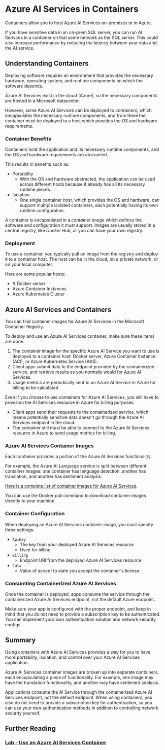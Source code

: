 # Azure AI Services in Containers
Containers allow you to host Azure AI Services on-premises or in Azure.

If you have sensitive data in an on-prem SQL server, you can run AI Serivces in a container on that same network as the SQL server. This could also increase performance by reducing the latency between your data and the AI service.

## Understanding Containers
Deploying software requires an environment that provides the necessary hardware, operating system, and runtime components on which the software depends.

Azure AI Services exist in the cloud (Azure), so the necessary components are hosted in a Microsoft datacenter.

However, some Azure AI Services can be deployed to <em>containers</em>, which encapsulates the necessary runtime components, and from there the container must be deployed to a host which provides the OS and hardware requirements.

### Container Benefits
Containers hold the application and its necessary runtime components, and the OS and hardware requirements are abstracted.

This results in benefits such as:
- Portability
    - With the OS and hardware abstracted, the application can be used across different hosts because it already has all its necessary runtime pieces.
- Isolation
    - One single container <em>host</em>, which provides the OS and hardware, can support multiple isolated containers, each potentially having its own runtime configuration.

A container is encapsulated in a <em>container image</em> which defines the software and configuration it must support. Images are usually stored in a central registry, like <em>Docker Hub</em>, or you can have your own registry.

### Deployment
To use a container, you typically pull an image from the registry and deploy it to a container host. The host can be in the cloud, on a private network, or on your local computer.

Here are some popular hosts:
- A Docker server
- Azure Container Instances
- Azure Kubernetes Cluster

## Azure AI Services and Containers
You can find container images for Azure AI Services in the Microsoft Container Registry.

To deploy and use an Azure AI Services container, make sure these items are done:
1. The container image for the specific Azure AI Service you want to use is deployed to a container host: Docker server, Azure Container Instance (ACI), or Azure Kubernetes Service (AKS).
2. Client apps submit data to the endpoint provided by the containerized service, and retrieve results as you normally would for Azure AI Services.
3. Usage metrics are periodically sent to an Azure AI Service in Azure for billing to be calculated.

Even if you choose to use containers for Azure AI Services, you still have to provision the AI Services resource in Azure for billing purposes.
- Client apps send their requests to the containerized service, which means potentially sensitive data doesn't go through the Azure AI Services endpoint in the cloud.
- The container still must be able to connect to the Azure AI Services resource in Azure to send usage metrics for billing.

### Azure AI Services Container Images
Each container provides a portion of the Azure AI Services functionality.

For example, the Azure AI Language service is split between different container images: one container has language detection, another has translation, and another has sentiment analysis. 

[Here is a complete list of container images for Azure AI Services](https://learn.microsoft.com/en-us/azure/ai-services/cognitive-services-container-support).

You can use the Docker <em>pull</em> command to download container images directly to your machine.

### Container Configuration
When deploying an Azure AI Services container image, you must specify three settings:
- `ApiKey`
    - The key from your deployed Azure AI Services resource
    - Used for billing
- `Billing`
    - Endpoint URI from the deployed Azure AI Services resource
- `Eula`
    - Value of <em>accept</em> to state you accept the container's license

### Consumting Containerized Azure AI Services
Once the container is deployed, apps consume the service through the containerized Azure AI Services endpoint, not the default Azure endpoint.

Make sure your app is configured with the proper endpoint, and keep in mind that you do not need to provide a subscription key to be authenticated. You can implement your own authentication solution and network security configs.

## Summary
Using containers with Azure AI Services provides a way for you to have more portability, isolation, and control over your Azure AI Services application.

Azure AI Services container images are broken up into separate containers, each encapsulating a piece of functionality. For example, one image may have the translation functionality, and another may have sentiment analysis.

Applications consume the AI Service through the containerized Azure AI Services endpoint, not the default endpoint. When using containers, you also do not need to provide a subscription key for authentication, so you can use your own authentication methods in addition to controlling network security yourself.

## Further Reading
### [Lab - Use an Azure AI Services Container](https://microsoftlearning.github.io/mslearn-ai-services/Instructions/Exercises/04-use-a-container.html)